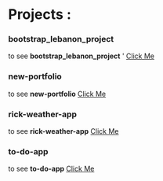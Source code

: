 # Projects :


### bootstrap_lebanon_project

 to see  **bootstrap_lebanon_project** ' [Click Me](https://hamadagh.github.io/Projects/bootstrap_lebanon_project/)

 
 ### new-portfolio

 to see **new-portfolio** [Click Me](https://hamadagh.github.io/Projects/new-portfolio/)

 
 ### rick-weather-app

 to see **rick-weather-app** [Click Me](https://hamadagh.github.io/Projects/rick-weather-app/webpack-demo/dist/)


### to-do-app

 to see **to-do-app** [Click Me](https://hamadagh.github.io/Projects/to-do-app/)

